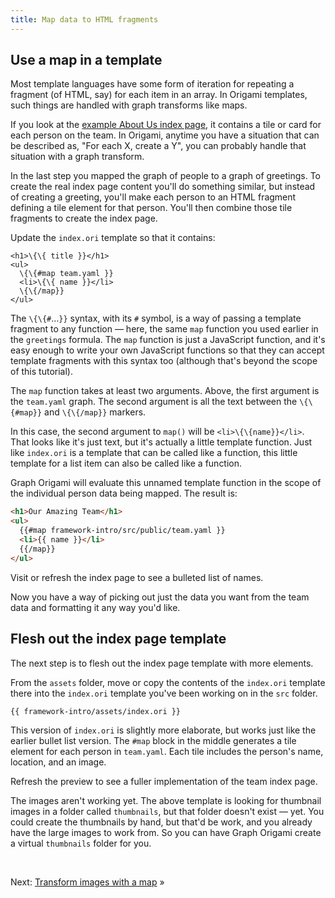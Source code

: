 ```yaml
---
title: Map data to HTML fragments
---
```


## Use a map in a template

Most template languages have some form of iteration for repeating a fragment (of HTML, say) for each item in an array. In Origami templates, such things are handled with graph transforms like maps.

If you look at the
<a href="/samples/aboutUs" target="_blank">example About Us index page</a>,
it contains a tile or card for each person on the team. In Origami, anytime you have a situation that can be described as, "For each X, create a Y", you can probably handle that situation with a graph transform.

In the last step you mapped the graph of people to a graph of greetings. To create the real index page content you'll do something similar, but instead of creating a greeting, you'll make each person to an HTML fragment defining a tile element for that person. You'll then combine those tile fragments to create the index page.

<span class="tutorialStep"></span> Update the `index.ori` template so that it contains:

```
<h1>\{\{ title }}</h1>
<ul>
  \{\{#map team.yaml }}
  <li>\{\{ name }}</li>
  \{\{/map}}
</ul>
```

The `\{\{#`…`}}` syntax, with its `#` symbol, is a way of passing a template fragment to any function — here, the same `map` function you used earlier in the `greetings` formula. The `map` function is just a JavaScript function, and it's easy enough to write your own JavaScript functions so that they can accept template fragments with this syntax too (although that's beyond the scope of this tutorial).

The `map` function takes at least two arguments. Above, the first argument is the `team.yaml` graph. The second argument is all the text between the `\{\{#map}}` and `\{\{/map}}` markers.

In this case, the second argument to `map()` will be `<li>\{\{name}}</li>`. That looks like it's just text, but it's actually a little template function. Just like `index.ori` is a template that can be called like a function, this little template for a list item can also be called like a function.

Graph Origami will evaluate this unnamed template function in the scope of the individual person data being mapped. The result is:

```html
<h1>Our Amazing Team</h1>
<ul>
  {{#map framework-intro/src/public/team.yaml }}
  <li>{{ name }}</li>
  {{/map}}
</ul>
```

<span class="tutorialStep"></span> Visit or refresh the index page to see a bulleted list of names.

Now you have a way of picking out just the data you want from the team data and formatting it any way you'd like.

## Flesh out the index page template

The next step is to flesh out the index page template with more elements.

<span class="tutorialStep"></span> From the `assets` folder, move or copy the contents of the `index.ori` template there into the `index.ori` template you've been working on in the `src` folder.

```html
{{ framework-intro/assets/index.ori }}
```

This version of `index.ori` is slightly more elaborate, but works just like the earlier bullet list version. The `#map` block in the middle generates a tile element for each person in `team.yaml`. Each tile includes the person's name, location, and an image.

<span class="tutorialStep"></span> Refresh the preview to see a fuller implementation of the team index page.

The images aren't working yet. The above template is looking for thumbnail images in a folder called `thumbnails`, but that folder doesn't exist — yet. You could create the thumbnails by hand, but that'd be work, and you already have the large images to work from. So you can have Graph Origami create a virtual `thumbnails` folder for you.

&nbsp;

Next: [Transform images with a map](intro8b.html) »
